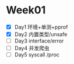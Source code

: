 # Week01
- [x] Day1 环境+单测+pprof
- [x] Day2 内置类型/unsafe
- [ ] Day3 interface/error
- [ ] Day4 并发爬虫
- [ ] Day5 syscall /proc